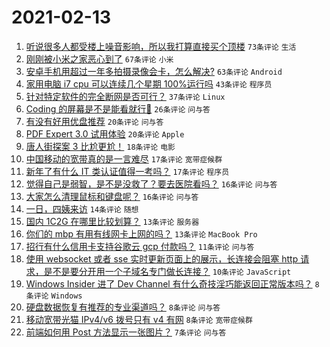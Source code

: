 # 2021-02-13

1. [听说很多人都受楼上噪音影响，所以我打算直接买个顶楼](https://www.v2ex.com/t/753154) `73条评论` `生活`
1. [刚刚被小米之家恶心到了](https://www.v2ex.com/t/753178) `67条评论` `小米`
1. [安卓手机用超过一年多拍摄录像会卡，怎么解决?](https://www.v2ex.com/t/753137) `63条评论` `Android`
1. [家用电脑 i7 cpu 可以连续几个星期 100%运行吗](https://www.v2ex.com/t/753163) `43条评论` `程序员`
1. [针对特定软件的完全断网是否可行？](https://www.v2ex.com/t/753164) `37条评论` `Linux`
1. [Coding 的屏幕是不是能看就行👀](https://www.v2ex.com/t/753177) `26条评论` `问与答`
1. [有没有好用优盘推荐](https://www.v2ex.com/t/753192) `20条评论` `问与答`
1. [PDF Expert 3.0 试用体验](https://www.v2ex.com/t/753191) `20条评论` `Apple`
1. [唐人街探案 3 比尬更尬！](https://www.v2ex.com/t/753205) `18条评论` `电影`
1. [中国移动的宽带真的是一言难尽](https://www.v2ex.com/t/753184) `17条评论` `宽带症候群`
1. [新年了有什么 IT 类认证值得一考吗？](https://www.v2ex.com/t/753171) `17条评论` `程序员`
1. [觉得自己是弱智，是不是没救了？要去医院看吗？](https://www.v2ex.com/t/753201) `16条评论` `问与答`
1. [大家怎么清理鼠标和键盘呢？](https://www.v2ex.com/t/753185) `16条评论` `问与答`
1. [一日，四姨来访](https://www.v2ex.com/t/753176) `14条评论` `随想`
1. [国内 1C2G 在哪里比较划算？](https://www.v2ex.com/t/753206) `13条评论` `服务器`
1. [你们的 mbp 有用有线网卡上网的吗？](https://www.v2ex.com/t/753195) `13条评论` `MacBook Pro`
1. [招行有什么信用卡支持谷歌云 gcp 付款吗？](https://www.v2ex.com/t/753199) `11条评论` `问与答`
1. [使用 websocket 或者 sse 实时更新页面上的展示，长连接会阻塞 http 请求，是不是要分开用一个子域名专门做长连接？](https://www.v2ex.com/t/753182) `10条评论` `JavaScript`
1. [Windows Insider 进了 Dev Channel 有什么奇技淫巧能返回正常版本吗？](https://www.v2ex.com/t/753211) `8条评论` `Windows`
1. [硬盘数据恢复有推荐的专业渠道吗？](https://www.v2ex.com/t/753173) `8条评论` `问与答`
1. [移动宽带光猫 IPv4/v6 拨号只有 v4 有网](https://www.v2ex.com/t/753172) `8条评论` `宽带症候群`
1. [前端如何用 Post 方法显示一张图片？](https://www.v2ex.com/t/753193) `7条评论` `问与答`
